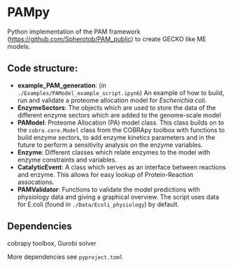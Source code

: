 # PAMpy
Python implementation of the PAM framework (https://github.com/Spherotob/PAM_public) to create GECKO like ME models.

## Code structure:
- **example_PAM_generation**: (in `./Examples/PAModel_example_script.ipynb`) An example of how to build, run and validate a proteome allocation model for *Escherichia coli*.
- **EnzymeSectors**: The objects which are used to store the data of the different enzyme sectors which are added to the genome-scale model
- **PAModel**: Proteome Allocation (PA) model class. This class builds on to the `cobra.core.Model` class from the COBRApy toolbox with functions to build enzyme sectors, to add enzyme kinetics parameters and in the future to perform a sensitivity analysis on the enzyme variables.
- **Enzyme**: Different classes which relate enzymes to the model with enzyme constraints and variables.
- **CatalyticEvent**: A class which serves as an interface between reactions and enzyme. This allows for easy lookup of Protein-Reaction assocations.
- **PAMValidator**: Functions to validate the model predictions with physiology data and giving a graphical overview. The script uses data for E.coli (found in `./Data/Ecoli_physiology`) by default.

## Dependencies
cobrapy toolbox, Gurobi solver

More dependencies see `pyproject.toml`
